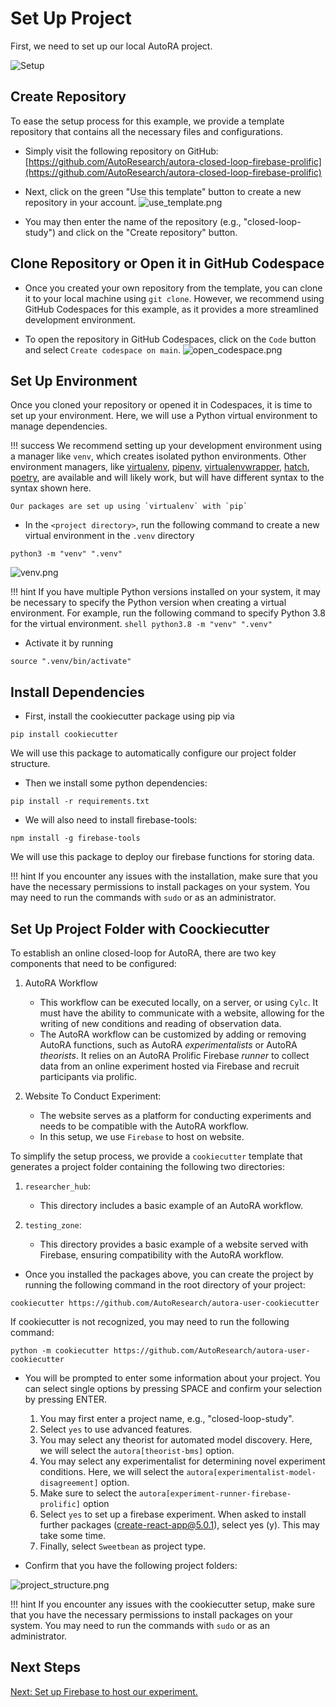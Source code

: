 # Set Up Project

First, we need to set up our local AutoRA project.

![Setup](../img/system_project.png)

## Create Repository
To ease the setup process for this example, we provide a template repository that contains all the necessary files and configurations. 

- Simply visit the following repository on GitHub: [https://github.com/AutoResearch/autora-closed-loop-firebase-prolific](https://github.com/AutoResearch/autora-closed-loop-firebase-prolific)

- Next, click on the green "Use this template" button to create a new repository in your account.
![use_template.png](../img/use_template.png)

- You may then enter the name of the repository (e.g., "closed-loop-study") and click on the "Create repository" button.

## Clone Repository or Open it in GitHub Codespace

- Once you created your own repository from the template, you can clone it to your local machine using ``git clone``. However, we recommend using GitHub Codespaces for this example, as it provides a more streamlined development environment.

- To open the repository in GitHub Codespaces, click on the ``Code`` button and select ``Create codespace on main``.
![open_codespace.png](../img/open_codespace.png)

## Set Up Environment

Once you cloned your repository or opened it in Codespaces, it is time to set up your environment. Here, we will use a Python virtual environment to manage dependencies.

!!! success
    We recommend setting up your development environment using a manager like `venv`, which creates isolated python 
    environments. Other environment managers, like 
    [virtualenv](https://virtualenv.pypa.io/en/latest/),
    [pipenv](https://pipenv.pypa.io/en/latest/),
    [virtualenvwrapper](https://virtualenvwrapper.readthedocs.io/en/latest/), 
    [hatch](https://hatch.pypa.io/latest/), 
    [poetry](https://python-poetry.org), 
    are available and will likely work, but will have different syntax to the syntax shown here. 

    Our packages are set up using `virtualenv` with `pip`  

- In the `<project directory>`, run the following command to create a new virtual environment in the `.venv` directory

```shell
python3 -m "venv" ".venv" 
```
![venv.png](../img/venv.png)

!!! hint
    If you have multiple Python versions installed on your system, it may be necessary to specify the Python version when creating a virtual environment. For example, run the following command to specify Python 3.8 for the virtual environment. 
    ```shell
    python3.8 -m "venv" ".venv" 
    ```

- Activate it by running
```shell
source ".venv/bin/activate"
```

## Install Dependencies

- First, install the cookiecutter package using pip via

```shell
pip install cookiecutter
```

We will use this package to automatically configure our project folder structure. 

- Then we install some python dependencies:
```shell
pip install -r requirements.txt
```

- We  will also need to install firebase-tools:
```shell
npm install -g firebase-tools
```

We will use this package to deploy our firebase functions for storing data.

!!! hint
    If you encounter any issues with the installation, make sure that you have the necessary permissions to install packages on your system. You may need to run the commands with `sudo` or as an administrator.

## Set Up Project Folder with Coockiecutter

To establish an online closed-loop for AutoRA, there are two key components that need to be configured:

1. AutoRA Workflow
    - This workflow can be executed locally, on a server, or using `Cylc`. It must have the ability to communicate with a website, allowing for the writing of new conditions and reading of observation data.
    - The AutoRA workflow can be customized by adding or removing AutoRA functions, such as AutoRA *experimentalists* or AutoRA *theorists*. It relies on an AutoRA Prolific Firebase *runner* to collect data from an online experiment hosted via Firebase and recruit participants via prolific.

2. Website To Conduct Experiment:
    - The website serves as a platform for conducting experiments and needs to be compatible with the AutoRA workflow.
    - In this setup, we use `Firebase` to host on website.

To simplify the setup process, we provide a `cookiecutter` template that generates a project folder containing the following two directories:

1. ``researcher_hub``:
    - This directory includes a basic example of an AutoRA workflow.

2. ``testing_zone``:
    - This directory provides a basic example of a website served with Firebase, ensuring compatibility with the AutoRA workflow.

- Once you installed the packages above, you can create the project by running the following command in the root directory of your project:

```shell
cookiecutter https://github.com/AutoResearch/autora-user-cookiecutter
```

If cookiecutter is not recognized, you may need to run the following command:

```shell
python -m cookiecutter https://github.com/AutoResearch/autora-user-cookiecutter
```

- You will be prompted to enter some information about your project. You can select single options by pressing SPACE and confirm your selection by pressing ENTER.
  1. You may first enter a project name, e.g., "closed-loop-study".
  2. Select ``yes`` to use advanced features.
  3. You may select any theorist for automated model discovery. Here, we will select the ``autora[theorist-bms]`` option.
  4. You may select any experimentalist for determining novel experiment conditions. Here, we will select the ``autora[experimentalist-model-disagreement]`` option.
  5. Make sure to select the ``autora[experiment-runner-firebase-prolific]`` option
  6. Select ``yes`` to set up a firebase experiment. When asked to install further packages (create-react-app@5.0.1), select yes (y). This may take some time.
  7. Finally, select ``Sweetbean`` as project type.

- Confirm that you have the following project folders:

![project_structure.png](../img/project_structure.png)

!!! hint
    If you encounter any issues with the cookiecutter setup, make sure that you have the necessary permissions to install packages on your system. You may need to run the commands with `sudo` or as an administrator.

## Next Steps

[Next: Set up Firebase to host our experiment.](3-Set-Up-Firebase.md)


